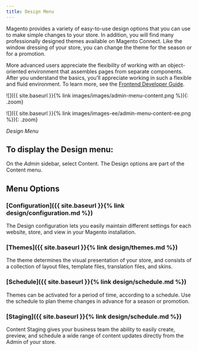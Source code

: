 ```yaml
---
title: Design Menu
---
```



Magento provides a variety of easy-to-use design options that you can use to make simple changes to your store. In addition, you will find many professionally designed themes available on Magento Connect. Like the window dressing of your store, you can change the theme for the season or for a promotion.

More advanced users appreciate the flexibility of working with an object-oriented environment that assembles pages from separate components. After you understand the basics, you’ll appreciate working in such a flexible and fluid environment. To learn more, see the [Frontend Developer Guide][1].

<!--{% if "Default.CE Only" contains site.edition %}-->
![]({{ site.baseurl }}{% link images/images/admin-menu-content.png %}){: .zoom}
<!--{% endif %}-->
<!--{% if "Default.EE-B2B" contains site.edition %}-->
![]({{ site.baseurl }}{% link images/images-ee/admin-menu-content-ee.png %}){: .zoom}
<!--{% endif %}-->
_Design Menu_

## To display the Design menu:

On the _Admin_ sidebar, select Content. The Design options are part of the Content menu.

## Menu Options


### [Configuration]({{ site.baseurl }}{% link design/configuration.md %})

The Design configuration lets you easily maintain different settings for each website, store, and view in your Magento installation.

### [Themes]({{ site.baseurl }}{% link design/themes.md %})

The theme determines the visual presentation of your store, and consists of a collection of layout files, template files, translation files, and skins.

### [Schedule]({{ site.baseurl }}{% link design/schedule.md %})

Themes can be activated for a period of time, according to a schedule. Use the schedule to plan theme changes in advance for a season or promotion.

<!--{% if "Default.EE Only" contains site.edition %}-->
### [Staging]({{ site.baseurl }}{% link design/schedule.md %})

Content Staging gives your business team the ability to easily create, preview, and schedule a wide range of content updates directly from the Admin of your store.

<!--{% endif %}-->
[1]: http://devdocs.magento.com/guides/v2.3/frontend-dev-guide/bk-frontend-dev-guide.html

